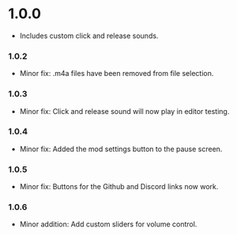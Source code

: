 # 1.0.0
- Includes custom click and release sounds.
### 1.0.2
- Minor fix: .m4a files have been removed from file selection.
### 1.0.3
- Minor fix: Click and release sound will now play in editor testing.
### 1.0.4
- Minor fix: Added the mod settings button to the pause screen.
### 1.0.5
- Minor fix: Buttons for the Github and Discord links now work.
### 1.0.6
- Minor addition: Add custom sliders for volume control.
